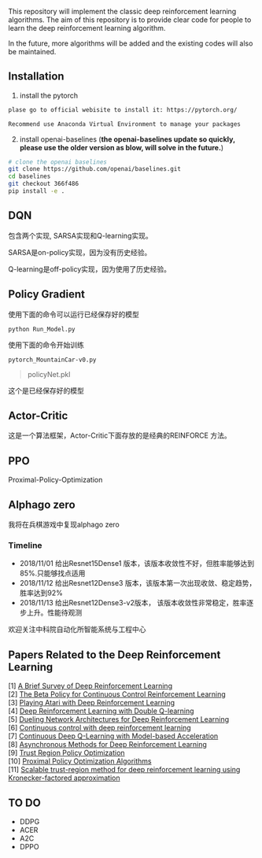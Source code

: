 This repository will implement the classic deep reinforcement learning algorithms. The aim of this repository is to provide clear code for people to learn the deep reinforcement learning algorithm. 

In the future, more algorithms will be added and the existing codes will also be maintained.

## Installation
1. install the pytorch
```bash
plase go to official webisite to install it: https://pytorch.org/

Recommend use Anaconda Virtual Environment to manage your packages

```
2. install openai-baselines (**the openai-baselines update so quickly, please use the older version as blow, will solve in the future.**)
```bash
# clone the openai baselines
git clone https://github.com/openai/baselines.git
cd baselines
git checkout 366f486
pip install -e .

```

## DQN

包含两个实现, SARSA实现和Q-learning实现。

SARSA是on-policy实现，因为没有历史经验。

Q-learning是off-policy实现，因为使用了历史经验。

## Policy Gradient

使用下面的命令可以运行已经保存好的模型


```
python Run_Model.py
```


使用下面的命令开始训练


```
pytorch_MountainCar-v0.py
```



> policyNet.pkl

这个是已经保存好的模型


## Actor-Critic

这是一个算法框架，Actor-Critic下面存放的是经典的REINFORCE 方法。

## PPO

Proximal-Policy-Optimization

## Alphago zero 

我将在兵棋游戏中复现alphago zero
### Timeline
- 2018/11/01 给出Resnet15Dense1 版本，该版本收敛性不好，但胜率能够达到85%.只能够找点适用
- 2018/11/12 给出Resnet12Dense3 版本，该版本第一次出现收敛、稳定趋势，胜率达到92%
- 2018/11/13 给出Resnet12Dense3-v2版本， 该版本收敛性非常稳定，胜率逐步上升。性能待观测

欢迎关注中科院自动化所智能系统与工程中心

## Papers Related to the Deep Reinforcement Learning
[1] [A Brief Survey of Deep Reinforcement Learning](https://arxiv.org/abs/1708.05866)  
[2] [The Beta Policy for Continuous Control Reinforcement Learning](https://www.ri.cmu.edu/wp-content/uploads/2017/06/thesis-Chou.pdf)  
[3] [Playing Atari with Deep Reinforcement Learning](https://www.cs.toronto.edu/~vmnih/docs/dqn.pdf)  
[4] [Deep Reinforcement Learning with Double Q-learning](https://arxiv.org/abs/1509.06461)  
[5] [Dueling Network Architectures for Deep Reinforcement Learning](https://arxiv.org/abs/1511.06581)  
[6] [Continuous control with deep reinforcement learning](https://arxiv.org/abs/1509.02971)  
[7] [Continuous Deep Q-Learning with Model-based Acceleration](https://arxiv.org/abs/1603.00748)  
[8] [Asynchronous Methods for Deep Reinforcement Learning](https://arxiv.org/abs/1602.01783)  
[9] [Trust Region Policy Optimization](https://arxiv.org/abs/1502.05477)  
[10] [Proximal Policy Optimization Algorithms](https://arxiv.org/abs/1707.06347)  
[11] [Scalable trust-region method for deep reinforcement learning using Kronecker-factored approximation](https://arxiv.org/abs/1708.05144)  

## TO DO
- DDPG
- ACER
- A2C
- DPPO
